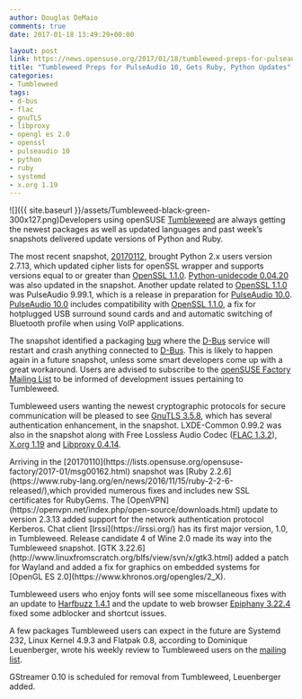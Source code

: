 ```yaml
---
author: Douglas DeMaio
comments: true
date: 2017-01-18 13:49:29+00:00

layout: post
link: https://news.opensuse.org/2017/01/18/tumbleweed-preps-for-pulseaudio-10-gets-ruby-python-updates/
title: "Tumbleweed Preps for PulseAudio 10, Gets Ruby, Python Updates"
categories:
- Tumbleweed
tags:
- d-bus
- flac
- gnuTLS
- libproxy
- opengl es 2.0
- openssl
- pulseaudio 10
- python
- ruby
- systemd
- x.org 1.19
---
```

![]({{ site.baseurl }}/assets/Tumbleweed-black-green-300x127.png)Developers using openSUSE [Tumbleweed](https://en.opensuse.org/Portal:Tumbleweed) are always getting the newest packages as well as updated languages and past week’s snapshots delivered update versions of Python and Ruby.

The most recent snapshot, [20170112](https://lists.opensuse.org/opensuse-factory/2017-01/msg00178.html), brought Python 2.x users version 2.7.13, which updated cipher lists for openSSL wrapper and supports versions equal to or greater than [OpenSSL 1.1.0](https://www.openssl.org/news/openssl-1.1.0-notes.html). [Python-unidecode 0.04.20](https://pypi.python.org/pypi/Unidecode) was also updated in the snapshot. Another update related to [OpenSSL 1.1.0](https://www.openssl.org/news/openssl-1.1.0-notes.html) was PulseAudio 9.99.1, which is a release in preparation for [PulseAudio 10.0](https://www.freedesktop.org/wiki/Software/PulseAudio/Notes/10.0/). [PulseAudio 10.0](https://www.freedesktop.org/wiki/Software/PulseAudio/Notes/10.0/) includes compatibility with [OpenSSL 1.1.0](https://www.openssl.org/news/openssl-1.1.0-notes.html), a fix for hotplugged USB surround sound cards and and automatic switching of Bluetooth profile when using VoIP applications.

The snapshot identified a packaging [bug](https://bugzilla.opensuse.org/show_bug.cgi?id=1020301) where the [D-Bus](https://www.freedesktop.org/wiki/Software/dbus/) service will restart and crash anything connected to [D-Bus](https://www.freedesktop.org/wiki/Software/dbus/). This is likely to happen again in a future snapshot, unless some smart developers come up with a great workaround. Users are advised to subscribe to the [openSUSE Factory Mailing List](https://lists.opensuse.org/opensuse-factory/) to be informed of development issues pertaining to Tumbleweed.

Tumbleweed users wanting the newest cryptographic protocols for secure communication will be pleased to see [GnuTLS 3.5.8](https://gnutls.org/manual/gnutls.html#Introduction-to-GnuTLS), which has several authentication enhancement, in the snapshot. LXDE-Common 0.99.2 was also in the snapshot along with Free Lossless Audio Codec ([FLAC 1.3.2](https://xiph.org/flac/changelog.html)), [X.org 1.19](http://www.phoronix.com/scan.php?page=search&q=X.Org+Server+1.19) and [Libproxy 0.4.14](https://github.com/libproxy/libproxy/releases).

<!-- more -->Arriving in the [20170110](https://lists.opensuse.org/opensuse-factory/2017-01/msg00162.html) snapshot was [Ruby 2.2.6](https://www.ruby-lang.org/en/news/2016/11/15/ruby-2-2-6-released/),which provided numerous fixes and includes new SSL certificates for RubyGems. The [OpenVPN](https://openvpn.net/index.php/open-source/downloads.html) update to version 2.3.13 added support for the network authentication protocol Kerberos. Chat client [Irssi](https://irssi.org/) has its first major version, 1.0, in Tumbleweed. Release candidate 4 of Wine 2.0 made its way into the Tumbleweed snapshot. [GTK 3.22.6](http://www.linuxfromscratch.org/blfs/view/svn/x/gtk3.html) added a patch for Wayland and added a fix for graphics on embedded systems for [OpenGL ES 2.0](https://www.khronos.org/opengles/2_X).

Tumbleweed users who enjoy fonts will see some miscellaneous fixes with an update to [Harfbuzz 1.4.1](https://www.freedesktop.org/wiki/Software/HarfBuzz/) and the update to web browser [Epiphany 3.22.4](https://en.wikipedia.org/wiki/Web_(web_browser)) fixed some adblocker and shortcut issues.

A few packages Tumbleweed users can expect in the future are Systemd 232, Linux Kernel 4.9.3 and Flatpak 0.8, according to Dominique Leuenberger, wrote his weekly review to Tumbleweed users on the [mailing list](https://lists.opensuse.org/opensuse-factory/).

GStreamer 0.10 is scheduled for removal from Tumbleweed, Leuenberger added.		
